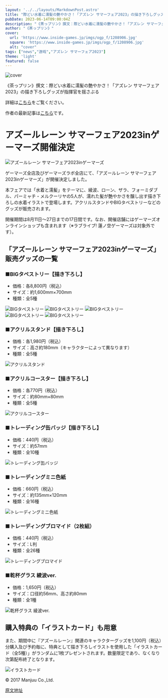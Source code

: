 ```yaml
---
layout: '../../layouts/MarkdownPost.astro'
title: "際どい水着に濡髪の艶やかさ！「アズレン サマーフェア2023」の描き下ろしグッズが指揮官を揺さぶる"
pubDate: 2023-06-14T09:00:04Z
description: "《茶っプリン》撰文：際どい水着に濡髪の艶やかさ！「アズレン サマーフェア2023」の描き下ろしグッズが指揮官を揺さぶる"
author: "《茶っプリン》"
cover:
  url: 'https://www.inside-games.jp/imgs/ogp_f/1208906.jpg'
  square: 'https://www.inside-games.jp/imgs/ogp_f/1208906.jpg'
  alt: "cover"
tags: ["news","游戏","アズレン サマーフェア2023"]
theme: 'light'
featured: false
---
```


![cover](https://www.inside-games.jp/imgs/ogp_f/1208906.jpg)

《茶っプリン》撰文：際どい水着に濡髪の艶やかさ！「アズレン サマーフェア2023」の描き下ろしグッズが指揮官を揺さぶる

詳細は[こちら](https://www.inside-games.jp/article/2023/06/14/146566.html)をご覧ください。

作者の最新記事は[こちら](/author/10181/recent/%E8%8C%B6%E3%81%A3%E3%83%97%E3%83%AA%E3%83%B3)です。

# アズールレーン サマーフェア2023inゲーマーズ開催決定

![アズールレーン サマーフェア2023inゲーマーズ](https://www.inside-games.jp/imgs/zoom/1208893.jpg)

ゲーマーズ全店及びゲーマーズラボ全店にて、「アズールレーン サマーフェア2023inゲーマーズ」が開催決定しました。

本フェアでは「水着と濡髪」をテーマに、綾波、ローン、ザラ、フォーミダブル、パーミャチ・メルクーリヤの5人が、濡れた髪が艶やかさを醸し出す描き下ろしの水着イラストで登場します。アクリルスタンドやBIGタペストリーなどのグッズが販売されます。

開催期間は8月11日～27日までの17日間です。なお、開催店舗にはゲーマーズオンラインショップも含まれます（※ラブライブ! 蓮ノ空ゲーマーズは対象外です）。

## 「アズールレーン サマーフェア2023inゲーマーズ」販売グッズの一覧

### ■BIGタペストリー【描き下ろし】
- 価格：各8,800円（税込）
- サイズ：約1,600mm×700mm
- 種類：全5種

![BIGタペストリー](https://www.inside-games.jp/imgs/zoom/1208894.jpg)
![BIGタペストリー](https://www.inside-games.jp/imgs/zoom/1208895.jpg)
![BIGタペストリー](https://www.inside-games.jp/imgs/zoom/1208896.jpg)
![BIGタペストリー](https://www.inside-games.jp/imgs/zoom/1208897.jpg)
![BIGタペストリー](https://www.inside-games.jp/imgs/zoom/1208898.jpg)

### ■アクリルスタンド【描き下ろし】
- 価格：各1,980円（税込）
- サイズ：高さ約180mm（キャラクターによって異なります）
- 種類：全5種

![アクリルスタンド](https://www.inside-games.jp/imgs/zoom/1208899.jpg)

### ■アクリルコースター【描き下ろし】
- 価格：各770円（税込）
- サイズ：約80mm×80mm
- 種類：全5種

![アクリルコースター](https://www.inside-games.jp/imgs/zoom/1208900.jpg)

### ■トレーディング缶バッジ【描き下ろし】
- 価格：440円（税込）
- サイズ：約57mm
- 種類：全10種

![トレーディング缶バッジ](https://www.inside-games.jp/imgs/zoom/1208901.jpg)

### ■トレーディングミニ色紙
- 価格：660円（税込）
- サイズ：約135mm×120mm
- 種類：全16種

![トレーディングミニ色紙](https://www.inside-games.jp/imgs/zoom/1208902.jpg)

### ■トレーディングブロマイド（2枚組）
- 価格：440円（税込）
- サイズ：L判
- 種類：全26種

![トレーディングブロマイド](https://www.inside-games.jp/imgs/zoom/1208903.jpg)

### ■乾杯グラス 綾波ver.
- 価格：1,650円（税込）
- サイズ：口径約56mm、高さ約80mm
- 種類：全1種

![乾杯グラス 綾波ver.](https://www.inside-games.jp/imgs/zoom/1208904.jpg)

## 購入特典の「イラストカード」も用意

また、期間中に『アズールレーン』関連のキャラクターグッズを1,100円（税込）分購入及び予約毎に、特典として描き下ろしイラストを使用した「イラストカード（全5種）」がランダムに1枚プレゼントされます。数量限定であり、なくなり次第配布終了となります。

![イラストカード](https://www.inside-games.jp/imgs/zoom/1208905.jpg)

© 2017 Manjuu Co.,Ltd.

  [原文地址](https://www.inside-games.jp/article/2023/06/14/146566.html)